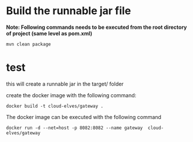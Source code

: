 # Build the runnable jar file

**Note: Following commands needs to be executed from the root directory of project (same level as pom.xml)**
```
mvn clean package
```
# test
this will create a runnable jar in the target/ folder

create the docker image with the following command:

```
docker build -t cloud-elves/gateway .
```

The docker image can be executed with the following command

```
docker run -d --net=host -p 8082:8082 --name gateway  cloud-elves/gateway
```